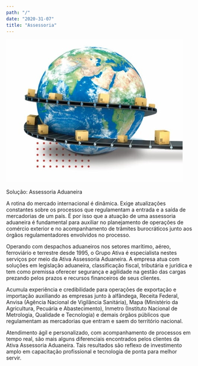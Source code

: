 ```yaml
---
path: "/"
date: "2020-31-07"
title: "Assessoria"
---
```


![](images/assessoria-img-1.jpg)

Solução: Assessoria Aduaneira

A rotina do mercado internacional é dinâmica. Exige atualizações constantes sobre os processos que regulamentam a entrada e a saída de mercadorias de um país. É por isso que a atuação de uma assessoria aduaneira é fundamental para auxiliar no planejamento de operações de comércio exterior e no acompanhamento de trâmites burocráticos junto aos órgãos regulamentadores envolvidos no processo. 

Operando com despachos aduaneiros nos setores marítimo, aéreo, ferroviário e terrestre desde 1995, o Grupo Ativa é especialista nestes serviços por meio da Ativa Assessoria Aduaneira. A empresa atua com soluções em legislação aduaneira, classificação fiscal, tributária e jurídica e tem como premissa oferecer segurança e agilidade na gestão das cargas prezando pelos prazos e recursos financeiros de seus clientes.

Acumula experiência e credibilidade para operações de exportação e importação auxiliando as empresas junto à alfândega, Receita Federal, Anvisa (Agência Nacional de Vigilância Sanitária), Mapa (Ministério da Agricultura, Pecuária e Abastecimento), Inmetro (Instituto Nacional de Metrologia, Qualidade e Tecnologia) e demais órgãos públicos que regulamentam as mercadorias que entram e saem do território nacional. 

Atendimento ágil e personalizado, com acompanhamento de processos em tempo real, são mais alguns diferenciais encontrados pelos clientes da Ativa Assessoria Aduaneira. Tais resultados são reflexo de investimento amplo em capacitação profissional e tecnologia de ponta para melhor servir.
